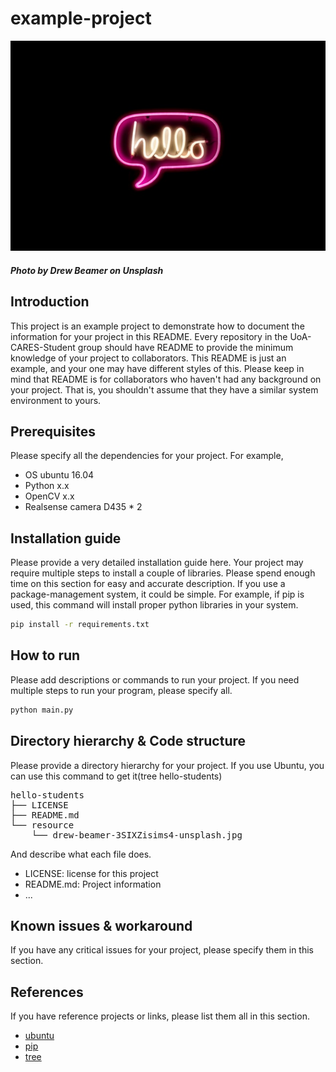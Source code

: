 # example-project
![hello](./resource/drew-beamer-3SIXZisims4-unsplash.jpg)
##### Photo by Drew Beamer on Unsplash


## Introduction
This project is an example project to demonstrate how to document the information for your project in this README. Every repository in the UoA-CARES-Student group should have README to provide the minimum knowledge of your project to collaborators. This README is just an example, and your one may have different styles of this. Please keep in mind that README is for collaborators who haven't had any background on your project. That is, you shouldn't assume that they have a similar system environment to yours. 

## Prerequisites
Please specify all the dependencies for your project. For example, 
- OS ubuntu 16.04
- Python x.x
- OpenCV x.x
- Realsense camera D435 * 2 

## Installation guide
Please provide a very detailed installation guide here. Your project may require multiple steps to install a couple of libraries. Please spend enough time on this section for easy and accurate description. If you use a package-management system, it could be simple. For example, if pip is used, this command will install proper python libraries in your system. 

```bash
pip install -r requirements.txt
```

## How to run
Please add descriptions or commands to run your project. If you need multiple steps to run your program, please specify all. 

```bash
python main.py
```

## Directory hierarchy & Code structure
Please provide a directory hierarchy for your project. If you use Ubuntu, you can use this command to get it(tree hello-students)

<pre>
hello-students
├── LICENSE
├── README.md
└── resource
    └── drew-beamer-3SIXZisims4-unsplash.jpg
</pre>

And describe what each file does. 
- LICENSE: license for this project
- README.md: Project information
- ... 

## Known issues & workaround
If you have any critical issues for your project, please specify them in this section. 

## References
If you have reference projects or links, please list them all in this section.

- [ubuntu](https://ubuntu.com/)
- [pip](https://pypi.org/project/pip/)
- [tree](http://manpages.ubuntu.com/manpages/trusty/man1/tree.1.html)
